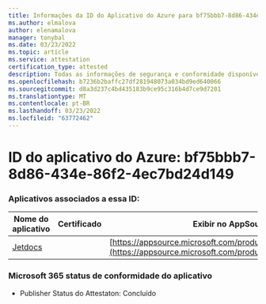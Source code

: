 ```yaml
---
title: Informações da ID do Aplicativo do Azure para bf75bbb7-8d86-434e-86f2-4ec7bd24d149
ms.author: elmalova
author: elenamalova
manager: tonybal
ms.date: 03/23/2022
ms.topic: article
ms.service: attestation
certification_type: attested
description: Todas as informações de segurança e conformidade disponíveis para bf75bbb7-8d86-434e-86f2-4ec7bd24d149.
ms.openlocfilehash: b7236b2baffc27df281948073a034bd9ed640066
ms.sourcegitcommit: d8a3d237c4bd435183b9ce95c316b4d7ce9d7201
ms.translationtype: MT
ms.contentlocale: pt-BR
ms.lasthandoff: 03/23/2022
ms.locfileid: "63772462"
---
```

# <a name="azure-app-id-bf75bbb7-8d86-434e-86f2-4ec7bd24d149"></a>ID do aplicativo do Azure: bf75bbb7-8d86-434e-86f2-4ec7bd24d149


### <a name="apps-associated-with-this-id"></a>Aplicativos associados a essa ID:
| **Nome do aplicativo** | **Certificado** | **Exibir no AppSource** |
|--------------|---------------|-----------------------|
| [Jetdocs](../forward/WA200002236.md) |  | [https://appsource.microsoft.com/product/office/WA200002236](https://appsource.microsoft.com/product/office/WA200002236) |

### <a name="microsoft-365-app-compliance-status"></a>Microsoft 365 status de conformidade do aplicativo
- Publisher Status do Attestaton: Concluído
